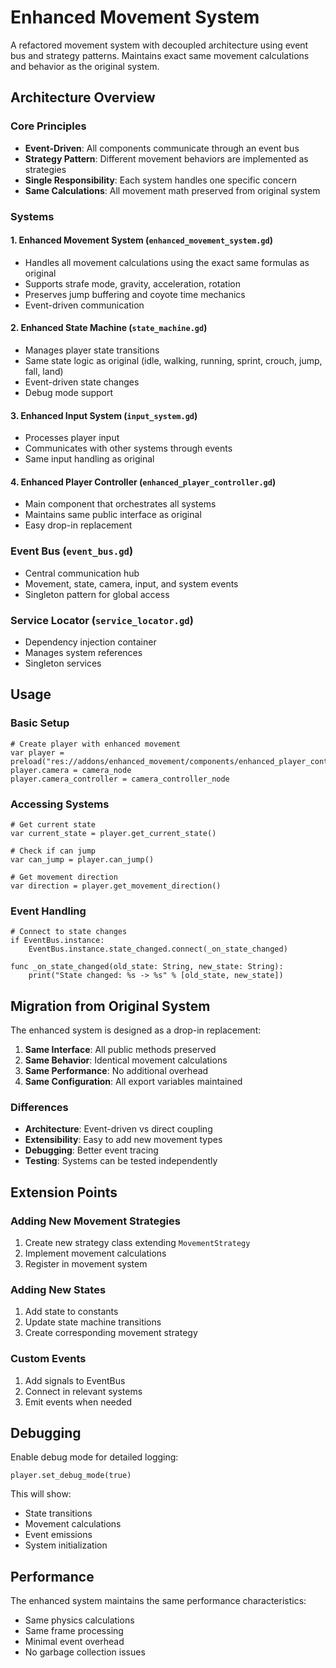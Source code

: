 # Enhanced Movement System

A refactored movement system with decoupled architecture using event bus and strategy patterns. Maintains exact same movement calculations and behavior as the original system.

## Architecture Overview

### Core Principles
- **Event-Driven**: All components communicate through an event bus
- **Strategy Pattern**: Different movement behaviors are implemented as strategies
- **Single Responsibility**: Each system handles one specific concern
- **Same Calculations**: All movement math preserved from original system

### Systems

#### 1. Enhanced Movement System (`enhanced_movement_system.gd`)
- Handles all movement calculations using the exact same formulas as original
- Supports strafe mode, gravity, acceleration, rotation
- Preserves jump buffering and coyote time mechanics
- Event-driven communication

#### 2. Enhanced State Machine (`state_machine.gd`)
- Manages player state transitions
- Same state logic as original (idle, walking, running, sprint, crouch, jump, fall, land)
- Event-driven state changes
- Debug mode support

#### 3. Enhanced Input System (`input_system.gd`)
- Processes player input
- Communicates with other systems through events
- Same input handling as original

#### 4. Enhanced Player Controller (`enhanced_player_controller.gd`)
- Main component that orchestrates all systems
- Maintains same public interface as original
- Easy drop-in replacement

### Event Bus (`event_bus.gd`)
- Central communication hub
- Movement, state, camera, input, and system events
- Singleton pattern for global access

### Service Locator (`service_locator.gd`)
- Dependency injection container
- Manages system references
- Singleton services

## Usage

### Basic Setup
```gdscript
# Create player with enhanced movement
var player = preload("res://addons/enhanced_movement/components/enhanced_player_controller.gd").new()
player.camera = camera_node
player.camera_controller = camera_controller_node
```

### Accessing Systems
```gdscript
# Get current state
var current_state = player.get_current_state()

# Check if can jump
var can_jump = player.can_jump()

# Get movement direction
var direction = player.get_movement_direction()
```

### Event Handling
```gdscript
# Connect to state changes
if EventBus.instance:
    EventBus.instance.state_changed.connect(_on_state_changed)

func _on_state_changed(old_state: String, new_state: String):
    print("State changed: %s -> %s" % [old_state, new_state])
```

## Migration from Original System

The enhanced system is designed as a drop-in replacement:

1. **Same Interface**: All public methods preserved
2. **Same Behavior**: Identical movement calculations
3. **Same Performance**: No additional overhead
4. **Same Configuration**: All export variables maintained

### Differences
- **Architecture**: Event-driven vs direct coupling
- **Extensibility**: Easy to add new movement types
- **Debugging**: Better event tracing
- **Testing**: Systems can be tested independently

## Extension Points

### Adding New Movement Strategies
1. Create new strategy class extending `MovementStrategy`
2. Implement movement calculations
3. Register in movement system

### Adding New States
1. Add state to constants
2. Update state machine transitions
3. Create corresponding movement strategy

### Custom Events
1. Add signals to EventBus
2. Connect in relevant systems
3. Emit events when needed

## Debugging

Enable debug mode for detailed logging:
```gdscript
player.set_debug_mode(true)
```

This will show:
- State transitions
- Movement calculations
- Event emissions
- System initialization

## Performance

The enhanced system maintains the same performance characteristics:
- Same physics calculations
- Same frame processing
- Minimal event overhead
- No garbage collection issues
